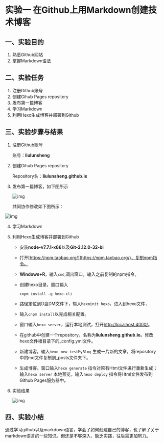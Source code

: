 # 实验一 在Github上用Markdown创建技术博客

## 一、实验目的

1. 熟悉Github网站
2. 掌握Markdown语法

## 二、实验任务

1. 注册Github账号
2. 创建Gihub Pages repository
3. 发布第一篇博客
4. 学习Markdown
5. 利用Hexo生成博客并部署到Github

## 三、实验步骤与结果

1. 注册Github账号

   账号：**liulunsheng**

2. 创建Gihub Pages repository

   Repository名：**liulunsheng.github.io**

3. 发布第一篇博客，如下图所示

   ![img](http://i1.piimg.com/4851/53bc8189858d849f.png)			

   共同协作修改如下图所示：

![img](http://i1.piimg.com/4851/21cf1fa407ac641e.png)

4.  学习Markdown

5. 利用Hexo生成博客并部署到Github

   - 安装**node-v7.7.1-x86**以及**Git-2.12.0-32-bi**

   - 打开[https://npm.taobao.org/](https://npm.taobao.org/)，复制npm指令。

   - **Windows+R**，输入`cmd`,调出窗口，输入之前复制的npm指令。

   - 创建hexo目录，窗口输入

     `cnpm install –g hexo-cli`

   - 路径定位到D盘DM文件下，输入`hexoinit hexo`，进入到hexo文件，

   - 输入`cnpm install`以完成相关配置。                              

   - 窗口输入`hexo server`，运行本地测试，打开[http://localhost:4000/](http://localhost:4000/)。

   - 在github中创建一个repository，名称为**liulunsheng.github.io**。修改hexo文件根目录下的_config.yml文件。

   - 新建博客。输入`hexo new testMyBlog` 生成一片新的文章，将repository中的md文件复制到_posts文件夹下。

   - 生成博客。窗口输入`hexo generate` 指令对原有Html文件进行重新生成；输入`hexo server` 本地预览，输入`hexo deploy` 指令将Html文件发布到Github Pages服务器中。

6. 实验结果

   ![img](http://i1.piimg.com/4851/13db8b87133cfd1d.png)

## 四、实验小结

​	通过学习github以及markdown语言，学会了如何创建自己的博客，也了解了关于markdown语言的一些知识。但还是不够深入，缺乏实践，往后需更加努力。
